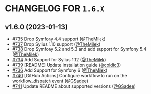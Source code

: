 # CHANGELOG FOR `1.6.X`

## v1.6.0 (2023-01-13)

- [#735](https://github.com/Sylius/ShopApiPlugin/issues/735) Drop Symfony 4.4 support ([@TheMilek](https://github.com/TheMilek))
- [#737](https://github.com/Sylius/ShopApiPlugin/issues/737) Drop Sylius 1.10 support ([@TheMilek](https://github.com/TheMilek))
- [#738](https://github.com/Sylius/ShopApiPlugin/issues/738) Drop Symfony 5.2 and 5.3 and add support for Symfony 5.4 ([@TheMilek](https://github.com/TheMilek))
- [#734](https://github.com/Sylius/ShopApiPlugin/issues/734) Add Support for Sylius 1.12 ([@TheMilek](https://github.com/TheMilek))
- [#739](https://github.com/Sylius/ShopApiPlugin/issues/739) [README] Update installation guide ([@coldic3](https://github.com/coldic3))
- [#736](https://github.com/Sylius/ShopApiPlugin/issues/736) Add Support for Symfony 6 ([@TheMilek](https://github.com/TheMilek))
- [#740](https://github.com/Sylius/ShopApiPlugin/issues/740) [GitHub Actions] Configure workflow to run on the workflow_dispatch event ([@GSadee](https://github.com/GSadee))
- [#741](https://github.com/Sylius/ShopApiPlugin/issues/741) Update README about supported versions ([@GSadee](https://github.com/GSadee))
